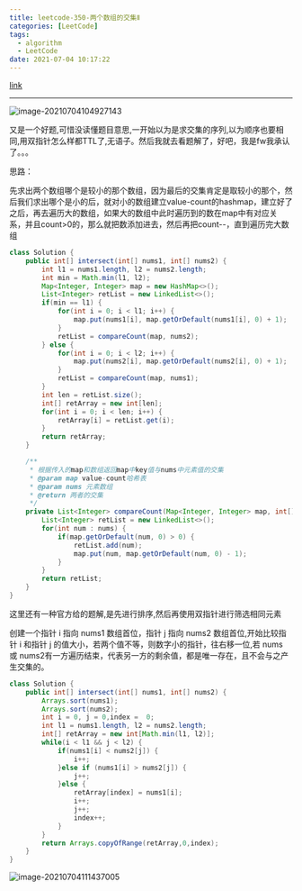 ```yaml
---
title: leetcode-350-两个数组的交集Ⅱ
categories: [LeetCode]
tags:
  - algorithm
  - LeetCode
date: 2021-07-04 10:17:22
---
```


[link](https://leetcode-cn.com/problems/intersection-of-two-arrays-ii/)

<hr/>

![image-20210704104927143](https://gitee.com/cao_ziqiang/img/raw/master/20210704104927.png)

又是一个好题,可惜没读懂题目意思,一开始以为是求交集的序列,以为顺序也要相同,用双指针怎么样都TTL了,无语子。然后我就去看题解了，好吧，我是fw我承认了。。。

思路：

先求出两个数组哪个是较小的那个数组，因为最后的交集肯定是取较小的那个，然后我们求出哪个是小的后，就对小的数组建立value-count的hashmap，建立好了之后，再去遍历大的数组，如果大的数组中此时遍历到的数在map中有对应关系，并且count>0的，那么就把数添加进去，然后再把count--，直到遍历完大数组

```java
class Solution {
    public int[] intersect(int[] nums1, int[] nums2) {
        int l1 = nums1.length, l2 = nums2.length;
        int min = Math.min(l1, l2);
        Map<Integer, Integer> map = new HashMap<>();
        List<Integer> retList = new LinkedList<>();
        if(min == l1) {
            for(int i = 0; i < l1; i++) {
                map.put(nums1[i], map.getOrDefault(nums1[i], 0) + 1);
            }
            retList = compareCount(map, nums2);
        } else {
            for(int i = 0; i < l2; i++) {
                map.put(nums2[i], map.getOrDefault(nums2[i], 0) + 1);
            }
            retList = compareCount(map, nums1);
        }
        int len = retList.size();
        int[] retArray = new int[len];
        for(int i = 0; i < len; i++) {
            retArray[i] = retList.get(i);
        }
        return retArray;
    }

    /**
     * 根据传入的map和数组返回map中key值与nums中元素值的交集
     * @param map value-count哈希表
     * @param nums 元素数组
     * @return 两者的交集
     */
    private List<Integer> compareCount(Map<Integer, Integer> map, int[] nums) {
        List<Integer> retList = new LinkedList<>();
        for(int num : nums) {
            if(map.getOrDefault(num, 0) > 0) {
                retList.add(num);
                map.put(num, map.getOrDefault(num, 0) - 1);
            }
        }
        return retList;
    }
}
```

这里还有一种官方给的题解,是先进行排序,然后再使用双指针进行筛选相同元素

创建一个指针 i 指向 nums1 数组首位，指针 j 指向 nums2 数组首位,开始比较指针 i 和指针 j 的值大小，若两个值不等，则数字小的指针，往右移一位,若 nums 或 nums2有一方遍历结束，代表另一方的剩余值，都是唯一存在，且不会与之产生交集的。

```java
class Solution {
	public int[] intersect(int[] nums1, int[] nums2) {
        Arrays.sort(nums1);
        Arrays.sort(nums2);
        int i = 0, j = 0,index =  0;
        int l1 = nums1.length, l2 = nums2.length;
        int[] retArray = new int[Math.min(l1, l2)];
        while(i < l1 && j < l2) {
            if(nums1[i] < nums2[j]) {
                i++;
            }else if (nums1[i] > nums2[j]) {
                j++;
            }else {
                retArray[index] = nums1[i];
                i++;
                j++;
                index++;
            }
        }
        return Arrays.copyOfRange(retArray,0,index);
    }
}
```

![image-20210704111437005](https://gitee.com/cao_ziqiang/img/raw/master/20210704111437.png)

